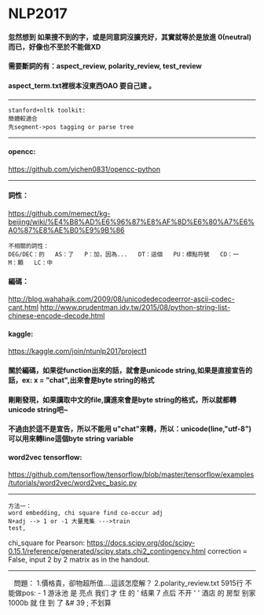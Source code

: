 # NLP2017

#### 忽然想到 如果搜不到的字，或是同意詞沒擴充好，其實就等於是放進 0(neutral)而已，好像也不至於不能做XD
#### 需要斷詞的有：aspect_review, polarity_review, test_review
#### aspect_term.txt裡根本沒東西OAO 要自己建 。
***
    stanford+nltk toolkit:
    簡體較適合
    先segment->pos tagging or parse tree
***
#### opencc:
https://github.com/yichen0831/opencc-python
    
*** 
#### 詞性：
https://github.com/memect/kg-beijing/wiki/%E4%B8%AD%E6%96%87%E8%AF%8D%E6%80%A7%E6%A0%87%E8%AE%B0%E9%9B%86

    不相關的詞性：
    DEG/DEC：的   AS：了   P：加，因為...   DT：這個   PU：標點符號   CD：一   M：顆   LC：中
#### 編碼：
http://blog.wahahajk.com/2009/08/unicodedecodeerror-ascii-codec-cant.html
http://www.prudentman.idv.tw/2015/08/python-string-list-chinese-encode-decode.html
#### kaggle:
https://kaggle.com/join/ntunlp2017project1
#### 關於編碼，如果從function出來的話，就會是unicode string,如果是直接宣告的話，ex: x = "chat",出來會是byte string的格式
#### 剛剛發現，如果讀取中文的file,讀進來會是byte string的格式，所以就都轉unicode string吧~
#### 不過由於這不是宣告，所以不能用 u"chat"來轉，所以：unicode(line,"utf-8") 可以用來轉line這個byte string variable
#### word2vec tensorflow:
https://github.com/tensorflow/tensorflow/blob/master/tensorflow/examples/tutorials/word2vec/word2vec_basic.py
***
    方法一：
    word embedding, chi square find co-occur adj
    N+adj --> 1 or -1 大量蒐集 --->train
    test,
chi_square for Pearson:
https://docs.scipy.org/doc/scipy-0.15.1/reference/generated/scipy.stats.chi2_contingency.html
correction = False, input 2 by 2 matrix as in the handout.
***
    問題：
    1.價格貴，卻物超所值....這該怎麼解？
    2.polarity_review.txt 5915行 不能做pos:
    - 1         游泳池 是 亮点 我们 才 住 的 ' 结果 7 点后 不开 ' ' 酒店 的 房型 别家 1000b 就 住 到 了 &# 39 ; 不划算 
    
